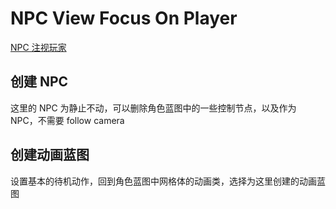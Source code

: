 
# NPC View Focus On Player

[NPC 注视玩家](https://www.bilibili.com/video/BV1ZJ4m147ZL/?spm_id_from=333.999.0.0&vd_source=ec161869fed250aa616ee2fdd48e6494)

## 创建 NPC

这里的 NPC 为静止不动，可以删除角色蓝图中的一些控制节点，以及作为 NPC，不需要 follow camera

## 创建动画蓝图

设置基本的待机动作，回到角色蓝图中网格体的动画类，选择为这里创建的动画蓝图





